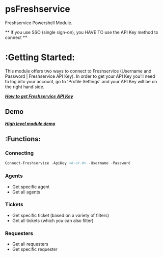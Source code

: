 # psFreshservice

Freshservice Powershell Module.

** If you use SSO (single sign-on), you HAVE TO use the API Key method to connect **

# :Getting Started:

This module offers two ways to connect to Freshservice (Username and Password | Freshservice API Key). In order to get your API Key you'll need to log into your account, go to 'Profile Settings' and your API Key will be on the right hand side.

***[How to get Freshservice API Key](https://help-desk-migration.com/help/how-to-get-freshdesk-freshservice-api-key/)***


## Demo

***[High level module demo](https://github.com/oze4/psFreshservice/blob/master/example/psFreshservice.MODULE-HOW-TO.ps1)***

## :Functions:


### Connecting
```` powershell
Connect-Freshservice -ApiKey <#-or-#> -Username -Password
````

### Agents

- Get specific agent
- Get all agents


### Tickets

- Get specific ticket (based on a variety of filters)
- Get all tickets (which you can also filter)

### Requesters

- Get all requesters
- Get specific requester
